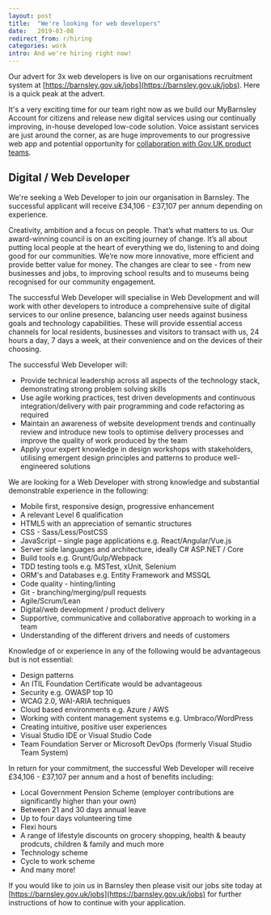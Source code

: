 ```yaml
---
layout: post
title:  "We're looking for web developers"
date:   2019-03-08
redirect_from: r/hiring
categories: work
intro: And we're hiring right now!
---
```

Our advert for 3x web developers is live on our organisations recruitment system at [https://barnsley.gov.uk/jobs](https://barnsley.gov.uk/jobs). Here is a quick peak at the advert.

It's a very exciting time for our team right now as we build our MyBarnsley Account for citizens and release new digital services using our continually improving, in-house developed low-code solution. Voice assistant services are just around the corner, as are huge improvements to our progressive web app and potential opportunity for [collaboration with Gov.UK product teams](https://twitter.com/kingstonrichard/status/1101549517235724291).

## Digital / Web Developer

We're seeking a Web Developer to join our organisation in Barnsley. The successful applicant will receive £34,106 - £37,107 per annum depending on experience.

Creativity, ambition and a focus on people. That’s what matters to us. Our award-winning council is on an exciting journey of change. It’s all about putting local people at the heart of everything we do, listening to and doing good for our communities. We’re now more innovative, more efficient and provide better value for money. The changes are clear to see - from new businesses and jobs, to improving school results and to museums being recognised for our community engagement.

The successful Web Developer will specialise in Web Development and will work with other developers to introduce a comprehensive suite of digital services to our online presence, balancing user needs against business goals and technology capabilities. These will provide essential access channels for local residents, businesses and visitors to transact with us, 24 hours a day, 7 days a week, at their convenience and on the devices of their choosing.

The successful Web Developer will:

* Provide technical leadership across all aspects of the technology stack, demonstrating strong problem solving skills 
* Use agile working practices, test driven developments and continuous integration/delivery with pair programming and code refactoring as required
* Maintain an awareness of website development trends and continually review and introduce new tools to optimise delivery processes and improve the quality of work produced by the team
* Apply your expert knowledge in design workshops with stakeholders, utilising emergent design principles and patterns to produce well-engineered solutions

We are looking for a Web Developer with strong knowledge and substantial demonstrable experience in the following:

* Mobile first, responsive design, progressive enhancement
* A relevant Level 6 qualification
* HTML5 with an appreciation of semantic structures
* CSS - Sass/Less/PostCSS
* JavaScript – single page applications e.g. React/Angular/Vue.js
* Server side languages and architecture, ideally C# ASP.NET / Core
* Build tools e.g. Grunt/Gulp/Webpack
* TDD testing tools e.g. MSTest, xUnit, Selenium
* ORM's and Databases e.g. Entity Framework and MSSQL
* Code quality - hinting/linting
* Git - branching/merging/pull requests
* Agile/Scrum/Lean
* Digital/web development / product delivery
* Supportive, communicative and collaborative approach to working in a team
* Understanding of the different drivers and needs of customers

Knowledge of or experience in any of the following would be advantageous but is not essential:

* Design patterns
* An ITIL Foundation Certificate would be advantageous
* Security e.g. OWASP top 10
* WCAG 2.0, WAI-ARIA techniques
* Cloud based environments e.g. Azure / AWS
* Working with content management systems e.g. Umbraco/WordPress
* Creating intuitive, positive user experiences
* Visual Studio IDE or Visual Studio Code
* Team Foundation Server or Microsoft DevOps (formerly Visual Studio Team System)

In return for your commitment, the successful Web Developer will receive £34,106 - £37,107 per annum and a host of benefits including:

* Local Government Pension Scheme (employer contributions are significantly higher than your own)
* Between 21 and 30 days annual leave
* Up to four days volunteering time
* Flexi hours
* A range of lifestyle discounts on grocery shopping, health & beauty prodcuts, children & family and much more
* Technology scheme
* Cycle to work scheme 
* And many more!

If you would like to join us in Barnsley then please visit our jobs site today at [https://barnsley.gov.uk/jobs](https://barnsley.gov.uk/jobs) for further instructions of how to continue with your application.
